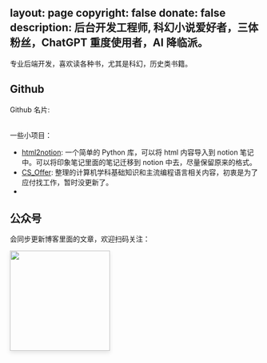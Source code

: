 layout: page
copyright: false
donate: false
description: 后台开发工程师, 科幻小说爱好者，三体粉丝，ChatGPT 重度使用者，AI 降临派。
---

<link rel="stylesheet" type="text/css" href="css/github_card.css">

专业后端开发，喜欢读各种书，尤其是科幻，历史类书籍。

## Github 

Github 名片: 

<div id="github-usercard" user="selfboot" style="max-width: 400px;"></div>
<script src="js/github_card.js"></script>

</br>
一些小项目：

- [html2notion](https://github.com/selfboot/html2notion): 一个简单的 Python 库，可以将 html 内容导入到 notion 笔记中。可以将印象笔记里面的笔记迁移到 notion 中去，尽量保留原来的格式。
- [CS_Offer](https://github.com/selfboot/CS_Offer): 整理的计算机学科基础知识和主流编程语言相关内容，初衷是为了应付找工作，暂时没更新了。
- 
## 公众号

会同步更新博客里面的文章，欢迎扫码关注：

<div class="pure-g">
  <div class="pure-u-1 pure-u-md-1-3" style="width: auto;">
    <img src="https://slefboot-1251736664.file.myqcloud.com/20230914_wx_qrcode_2.png" style="height: 200px; margin-right: 10px; box-shadow: 0 4px 8px rgba(0, 0, 0, 0.1);">
  </div>
</div>